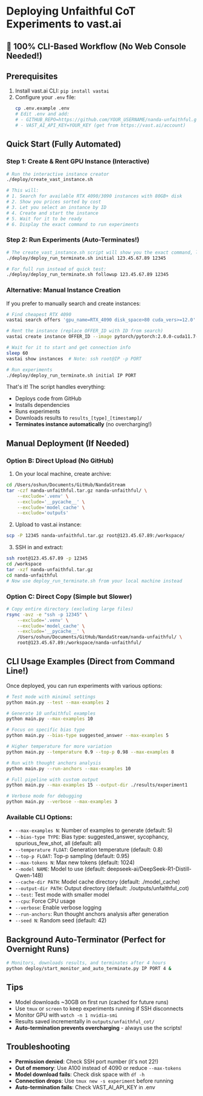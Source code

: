 # Deploying Unfaithful CoT Experiments to vast.ai

## 🚀 100% CLI-Based Workflow (No Web Console Needed!)

## Prerequisites
1. Install vast.ai CLI: `pip install vastai`
2. Configure your `.env` file:
   ```bash
   cp .env.example .env
   # Edit .env and add:
   # - GITHUB_REPO=https://github.com/YOUR_USERNAME/nanda-unfaithful.git
   # - VAST_AI_API_KEY=YOUR_KEY (get from https://vast.ai/account)
   ```

## Quick Start (Fully Automated)

### Step 1: Create & Rent GPU Instance (Interactive)
```bash
# Run the interactive instance creator
./deploy/create_vast_instance.sh

# This will:
# 1. Search for available RTX 4090/3090 instances with 80GB+ disk
# 2. Show you prices sorted by cost
# 3. Let you select an instance by ID
# 4. Create and start the instance
# 5. Wait for it to be ready
# 6. Display the exact command to run experiments
```

### Step 2: Run Experiments (Auto-Terminates!)
```bash
# The create_vast_instance.sh script will show you the exact command, like:
./deploy/deploy_run_terminate.sh initial 123.45.67.89 12345

# For full run instead of quick test:
./deploy/deploy_run_terminate.sh followup 123.45.67.89 12345
```

### Alternative: Manual Instance Creation
If you prefer to manually search and create instances:
```bash
# Find cheapest RTX 4090
vastai search offers 'gpu_name=RTX_4090 disk_space>80 cuda_vers>=12.0' --order dph

# Rent the instance (replace OFFER_ID with ID from search)
vastai create instance OFFER_ID --image pytorch/pytorch:2.0.0-cuda11.7-cudnn8-runtime --disk 80 --ssh

# Wait for it to start and get connection info
sleep 60
vastai show instances  # Note: ssh root@IP -p PORT

# Run experiments
./deploy/deploy_run_terminate.sh initial IP PORT
```

That's it! The script handles everything:
- Deploys code from GitHub
- Installs dependencies
- Runs experiments
- Downloads results to `results_[type]_[timestamp]/`
- **Terminates instance automatically** (no overcharging!)

## Manual Deployment (If Needed)

### Option B: Direct Upload (No GitHub)
1. On your local machine, create archive:
```bash
cd /Users/oshun/Documents/GitHub/NandaStream
tar -czf nanda-unfaithful.tar.gz nanda-unfaithful/ \
    --exclude='.venv' \
    --exclude='__pycache__' \
    --exclude='model_cache' \
    --exclude='outputs'
```

2. Upload to vast.ai instance:
```bash
scp -P 12345 nanda-unfaithful.tar.gz root@123.45.67.89:/workspace/
```

3. SSH in and extract:
```bash
ssh root@123.45.67.89 -p 12345
cd /workspace
tar -xzf nanda-unfaithful.tar.gz
cd nanda-unfaithful
# Now use deploy_run_terminate.sh from your local machine instead
```

### Option C: Direct Copy (Simple but Slower)
```bash
# Copy entire directory (excluding large files)
rsync -avz -e "ssh -p 12345" \
    --exclude='.venv' \
    --exclude='model_cache' \
    --exclude='__pycache__' \
    /Users/oshun/Documents/GitHub/NandaStream/nanda-unfaithful/ \
    root@123.45.67.89:/workspace/nanda-unfaithful/
```

## CLI Usage Examples (Direct from Command Line!)

Once deployed, you can run experiments with various options:

```bash
# Test mode with minimal settings
python main.py --test --max-examples 2

# Generate 10 unfaithful examples
python main.py --max-examples 10

# Focus on specific bias type
python main.py --bias-type suggested_answer --max-examples 5

# Higher temperature for more variation
python main.py --temperature 0.9 --top-p 0.98 --max-examples 8

# Run with thought anchors analysis
python main.py --run-anchors --max-examples 10

# Full pipeline with custom output
python main.py --max-examples 15 --output-dir ./results/experiment1

# Verbose mode for debugging
python main.py --verbose --max-examples 3
```

### Available CLI Options:
- `--max-examples N`: Number of examples to generate (default: 5)
- `--bias-type TYPE`: Bias type: suggested_answer, sycophancy, spurious_few_shot, all (default: all)
- `--temperature FLOAT`: Generation temperature (default: 0.8)
- `--top-p FLOAT`: Top-p sampling (default: 0.95)
- `--max-tokens N`: Max new tokens (default: 1024)
- `--model NAME`: Model to use (default: deepseek-ai/DeepSeek-R1-Distill-Qwen-14B)
- `--cache-dir PATH`: Model cache directory (default: ./model_cache)
- `--output-dir PATH`: Output directory (default: ./outputs/unfaithful_cot)
- `--test`: Test mode with smaller model
- `--cpu`: Force CPU usage
- `--verbose`: Enable verbose logging
- `--run-anchors`: Run thought anchors analysis after generation
- `--seed N`: Random seed (default: 42)

## Background Auto-Terminator (Perfect for Overnight Runs)
```bash
# Monitors, downloads results, and terminates after 4 hours
python deploy/start_monitor_and_auto_terminate.py IP PORT 4 &
```

## Tips
- Model downloads ~30GB on first run (cached for future runs)
- Use `tmux` or `screen` to keep experiments running if SSH disconnects
- Monitor GPU with `watch -n 1 nvidia-smi`
- Results saved incrementally in `outputs/unfaithful_cot/`
- **Auto-termination prevents overcharging** - always use the scripts!

## Troubleshooting
- **Permission denied**: Check SSH port number (it's not 22!)
- **Out of memory**: Use A100 instead of 4090 or reduce `--max-tokens`
- **Model download fails**: Check disk space with `df -h`
- **Connection drops**: Use `tmux new -s experiment` before running
- **Auto-termination fails**: Check VAST_AI_API_KEY in .env